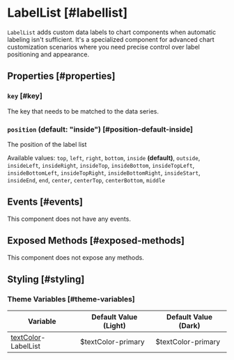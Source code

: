 # LabelList [#labellist]

`LabelList` adds custom data labels to chart components when automatic labeling isn't sufficient. It's a specialized component for advanced chart customization scenarios where you need precise control over label positioning and appearance.

## Properties [#properties]

### `key` [#key]

The key that needs to be matched to the data series.

### `position` (default: "inside") [#position-default-inside]

The position of the label list

Available values: `top`, `left`, `right`, `bottom`, `inside` **(default)**, `outside`, `insideLeft`, `insideRight`, `insideTop`, `insideBottom`, `insideTopLeft`, `insideBottomLeft`, `insideTopRight`, `insideBottomRight`, `insideStart`, `insideEnd`, `end`, `center`, `centerTop`, `centerBottom`, `middle`

## Events [#events]

This component does not have any events.

## Exposed Methods [#exposed-methods]

This component does not expose any methods.

## Styling [#styling]

### Theme Variables [#theme-variables]

| Variable | Default Value (Light) | Default Value (Dark) |
| --- | --- | --- |
| [textColor](../styles-and-themes/common-units/#color)-LabelList | $textColor-primary | $textColor-primary |
